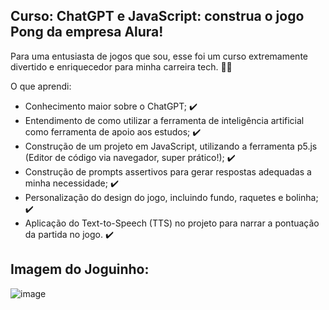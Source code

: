 ## Curso: ChatGPT e JavaScript​: construa o jogo Pong da empresa Alura! 

Para uma entusiasta de jogos que sou, esse foi um curso extremamente divertido e enriquecedor para minha carreira tech. 👩‍💻 

O que aprendi:
- Conhecimento maior sobre o ChatGPT; ✔️
- Entendimento de como utilizar a ferramenta de inteligência artificial como ferramenta de apoio aos estudos; ✔️
- Construção de um projeto em JavaScript, utilizando a ferramenta p5.js (Editor de código via navegador, super prático!); ✔️
- Construção de prompts assertivos para gerar respostas adequadas a minha necessidade; ✔️
- Personalização do design do jogo, incluindo fundo, raquetes e bolinha; ✔️
- Aplicação do Text-to-Speech (TTS) no projeto para narrar a pontuação da partida no jogo. ✔️

## Imagem do Joguinho:

![image](https://github.com/user-attachments/assets/2dded60a-0f20-4f43-ac59-c0c4ff551046)

